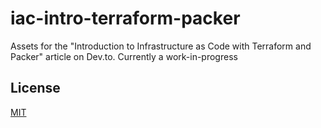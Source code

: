 # iac-intro-terraform-packer

Assets for the "Introduction to Infrastructure as Code with Terraform and Packer" article on Dev.to. Currently a work-in-progress

## License

[MIT](./LICENSE)

